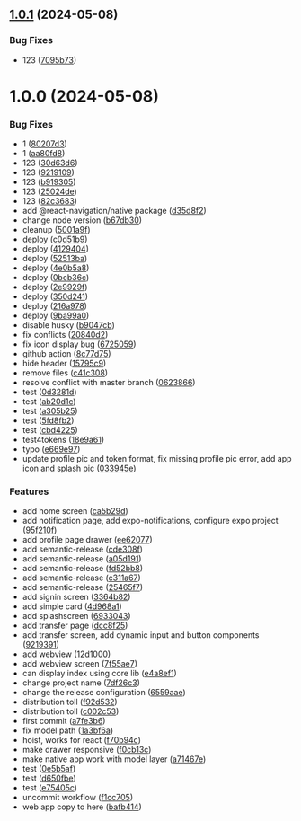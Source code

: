 ## [1.0.1](https://github.com/Ringotc/treetracker-web-map-core-demo/compare/v1.0.0...v1.0.1) (2024-05-08)


### Bug Fixes

* 123 ([7095b73](https://github.com/Ringotc/treetracker-web-map-core-demo/commit/7095b739e4ec595cbdd64d57c1421f801773a8ea))

# 1.0.0 (2024-05-08)


### Bug Fixes

* 1 ([80207d3](https://github.com/Ringotc/treetracker-web-map-core-demo/commit/80207d3f56a58d2b82b899f721f099a75a6bfc59))
* 1 ([aa80fd8](https://github.com/Ringotc/treetracker-web-map-core-demo/commit/aa80fd83db4058a91f507cf32483495a9025ec1d))
* 123 ([30d63d6](https://github.com/Ringotc/treetracker-web-map-core-demo/commit/30d63d6355e3142c6ac44c27f99bf51a8d44b339))
* 123 ([9219109](https://github.com/Ringotc/treetracker-web-map-core-demo/commit/9219109a0637c2693195f4ac0e8ad156cc4bec25))
* 123 ([b919305](https://github.com/Ringotc/treetracker-web-map-core-demo/commit/b919305e8fa2219789828c351af523fe1aacbe32))
* 123 ([25024de](https://github.com/Ringotc/treetracker-web-map-core-demo/commit/25024de415fa6f81e0d174a6368108642d9a5487))
* 123 ([82c3683](https://github.com/Ringotc/treetracker-web-map-core-demo/commit/82c3683cc2c0836849d5ec69420929120c808955))
* add @react-navigation/native package ([d35d8f2](https://github.com/Ringotc/treetracker-web-map-core-demo/commit/d35d8f24c2a76881ec6c5a67b36dbf942352820a))
* change node version ([b67db30](https://github.com/Ringotc/treetracker-web-map-core-demo/commit/b67db30fcab9d63d3696bd1af5fb1dbf370ec4bc))
* cleanup ([5001a9f](https://github.com/Ringotc/treetracker-web-map-core-demo/commit/5001a9fb53548c57621e303420ea499575fc3370))
* deploy ([c0d51b9](https://github.com/Ringotc/treetracker-web-map-core-demo/commit/c0d51b9a5e006fc04e715dd2a617dd645fd78a06))
* deploy ([4129404](https://github.com/Ringotc/treetracker-web-map-core-demo/commit/412940451317681b1fa760e40c58f608674e40c1))
* deploy ([52513ba](https://github.com/Ringotc/treetracker-web-map-core-demo/commit/52513ba27ab700f780ad677abaacd21264c41d6a))
* deploy ([4e0b5a8](https://github.com/Ringotc/treetracker-web-map-core-demo/commit/4e0b5a8ca2a15970910d4dd867fb490ffe217010))
* deploy ([0bcb36c](https://github.com/Ringotc/treetracker-web-map-core-demo/commit/0bcb36cf5bbe60ae26bbb026c22de07d0d241ca2))
* deploy ([2e9929f](https://github.com/Ringotc/treetracker-web-map-core-demo/commit/2e9929f046def009881b5a763623dd5e92fabfb3))
* deploy ([350d241](https://github.com/Ringotc/treetracker-web-map-core-demo/commit/350d241c35f888a8770690d218a682cce8a0f458))
* deploy ([216a978](https://github.com/Ringotc/treetracker-web-map-core-demo/commit/216a9786d91b181f0b0c470a5530bc9b9775b6a0))
* deploy ([9ba99a0](https://github.com/Ringotc/treetracker-web-map-core-demo/commit/9ba99a0ee33cb6d885940c89b5a47920030cf430))
* disable husky ([b9047cb](https://github.com/Ringotc/treetracker-web-map-core-demo/commit/b9047cb2129602a553650983637d6d6403ef5bee))
* fix conflicts ([20840d2](https://github.com/Ringotc/treetracker-web-map-core-demo/commit/20840d2c323ac40b2aa50fe1acb5f2148605a1cd))
* fix icon display bug ([6725059](https://github.com/Ringotc/treetracker-web-map-core-demo/commit/6725059aca51856c55532dabf0e2f10a6a01c5f5))
* github action ([8c77d75](https://github.com/Ringotc/treetracker-web-map-core-demo/commit/8c77d753af1202a725d68d5348a144879d6f327b))
* hide  header ([15795c9](https://github.com/Ringotc/treetracker-web-map-core-demo/commit/15795c9c9d551a87533339beadd6aea743a1b46d))
* remove files ([c41c308](https://github.com/Ringotc/treetracker-web-map-core-demo/commit/c41c3083f809d950467e9f400ffaccec1ddadfea))
* resolve conflict with master branch ([0623866](https://github.com/Ringotc/treetracker-web-map-core-demo/commit/0623866742ba1ef6c01b53175f976ec9513c2834))
* test ([0d3281d](https://github.com/Ringotc/treetracker-web-map-core-demo/commit/0d3281d6138323df335ba1495de410f981bf60c0))
* test ([ab20d1c](https://github.com/Ringotc/treetracker-web-map-core-demo/commit/ab20d1c447e12b443ae36376fe5889749b15823d))
* test ([a305b25](https://github.com/Ringotc/treetracker-web-map-core-demo/commit/a305b257ca2022f90099ce27a56f77302dda4402))
* test ([5fd8fb2](https://github.com/Ringotc/treetracker-web-map-core-demo/commit/5fd8fb2a7fe03af2adac72ffe9ab51389db9fd7f))
* test ([cbd4225](https://github.com/Ringotc/treetracker-web-map-core-demo/commit/cbd42257ed89a186603f97afb7cbce7b0e365f2f))
* test4tokens ([18e9a61](https://github.com/Ringotc/treetracker-web-map-core-demo/commit/18e9a61899a8342622b15e5f97fdebbeead74825))
* typo ([e669e97](https://github.com/Ringotc/treetracker-web-map-core-demo/commit/e669e978a7564918a8b21877af405bd3f6071e54))
* update profile pic and token format, fix missing profile pic error, add app icon and splash pic ([033945e](https://github.com/Ringotc/treetracker-web-map-core-demo/commit/033945ee67243ab533da8619a4f60961bbb9570e))


### Features

* add home screen ([ca5b29d](https://github.com/Ringotc/treetracker-web-map-core-demo/commit/ca5b29d4b17691931c4ce21a9900e760e79d9862))
* add notification page, add expo-notifications, configure expo project ([95f210f](https://github.com/Ringotc/treetracker-web-map-core-demo/commit/95f210f1a9711f7ec3308b5d70427ec10ebf83d7))
* add profile page drawer ([ee62077](https://github.com/Ringotc/treetracker-web-map-core-demo/commit/ee62077091462ec636fe88d9c1bea22664be94f2))
* add semantic-release ([cde308f](https://github.com/Ringotc/treetracker-web-map-core-demo/commit/cde308f8e679a4a8c9973610562f9618e305d7e9))
* add semantic-release ([a05d191](https://github.com/Ringotc/treetracker-web-map-core-demo/commit/a05d191902dfa2ac77537579a26d3868d8d35057))
* add semantic-release ([fd52bb8](https://github.com/Ringotc/treetracker-web-map-core-demo/commit/fd52bb8e2f83fb373498d5d7cfb8716213d243d7))
* add semantic-release ([c311a67](https://github.com/Ringotc/treetracker-web-map-core-demo/commit/c311a67d5d471c3c87b2dad596ede2b320a4105b))
* add semantic-release ([25465f7](https://github.com/Ringotc/treetracker-web-map-core-demo/commit/25465f79cba8f7f5a3045599ee6212ac8c8720be))
* add signin screen ([3364b82](https://github.com/Ringotc/treetracker-web-map-core-demo/commit/3364b8278ec747daa25ef7847efd0377d521567b))
* add simple card ([4d968a1](https://github.com/Ringotc/treetracker-web-map-core-demo/commit/4d968a1aab51e46dab96839deb2a1025cb173528))
* add splashscreen ([6933043](https://github.com/Ringotc/treetracker-web-map-core-demo/commit/6933043b89a36cc81d07ff1a77a07f074a2561dd))
* add transfer page ([dcc8f25](https://github.com/Ringotc/treetracker-web-map-core-demo/commit/dcc8f2535dff9d1288941869f99a58b23f737b0b))
* add transfer screen, add dynamic input and button components ([9219391](https://github.com/Ringotc/treetracker-web-map-core-demo/commit/9219391f4bdbec72eb67b0ed041223528978817c))
* add webview ([12d1000](https://github.com/Ringotc/treetracker-web-map-core-demo/commit/12d1000d799b75d68ccc0419a10fdf1654dfe7e2))
* add webview screen ([7f55ae7](https://github.com/Ringotc/treetracker-web-map-core-demo/commit/7f55ae7c15080fdcb4da5c65cf923421c545b1ea))
* can display index using core lib ([e4a8ef1](https://github.com/Ringotc/treetracker-web-map-core-demo/commit/e4a8ef1d0c3fa33ef70661cc99ac6a0c83b62eb6))
* change project name ([7df26c3](https://github.com/Ringotc/treetracker-web-map-core-demo/commit/7df26c3c48793870119e59af98776924fcfd1bd2))
* change the release configuration ([6559aae](https://github.com/Ringotc/treetracker-web-map-core-demo/commit/6559aaecef0e062805ca5340feb5b5bc32e136ea))
* distribution toll ([f92d532](https://github.com/Ringotc/treetracker-web-map-core-demo/commit/f92d532ac6aa0a9bcf47475259467489ea178b63))
* distribution toll ([c002c53](https://github.com/Ringotc/treetracker-web-map-core-demo/commit/c002c5355ee46d5605ed57bee6371d0c3182f115))
* first commit ([a7fe3b6](https://github.com/Ringotc/treetracker-web-map-core-demo/commit/a7fe3b6202eca9e1f255b1baad6bf4a824b94fe2))
* fix model path ([1a3bf6a](https://github.com/Ringotc/treetracker-web-map-core-demo/commit/1a3bf6ad8bae19859586cd45e2b91245c28273c0))
* hoist, works for react ([f70b94c](https://github.com/Ringotc/treetracker-web-map-core-demo/commit/f70b94c4b6bbdd62ef30c8ea67f1bc9c632501dd))
* make drawer responsive ([f0cb13c](https://github.com/Ringotc/treetracker-web-map-core-demo/commit/f0cb13c18ebd56fe56dec92fa367792997c3398d))
* make native app work with model layer ([a71467e](https://github.com/Ringotc/treetracker-web-map-core-demo/commit/a71467e80a27148623edae4adc925e780781ba0a))
* test ([0e5b5af](https://github.com/Ringotc/treetracker-web-map-core-demo/commit/0e5b5af0fe9cd3740cc3d1c8d76db466e12e656a))
* test ([d650fbe](https://github.com/Ringotc/treetracker-web-map-core-demo/commit/d650fbe4d467b0747ddb2fb4d847e4b41ec68102))
* test ([e75405c](https://github.com/Ringotc/treetracker-web-map-core-demo/commit/e75405c105a9b663c954dc1b1f62a21048d8a5d4))
* uncommit workflow ([f1cc705](https://github.com/Ringotc/treetracker-web-map-core-demo/commit/f1cc70551cf4d7596210d183fd3e23ea6b47e66c))
* web app copy to here ([bafb414](https://github.com/Ringotc/treetracker-web-map-core-demo/commit/bafb4149585e88a503d72402184ed3140c56520a))
